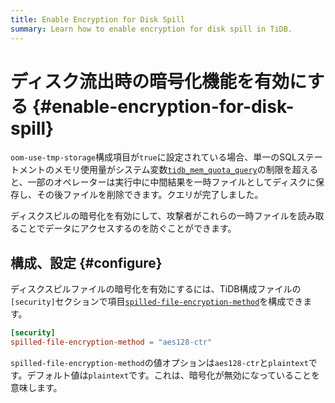 ```yaml
---
title: Enable Encryption for Disk Spill
summary: Learn how to enable encryption for disk spill in TiDB.
---
```


# ディスク流出時の暗号化機能を有効にする {#enable-encryption-for-disk-spill}

`oom-use-tmp-storage`構成項目が`true`に設定されている場合、単一のSQLステートメントのメモリ使用量がシステム変数[`tidb_mem_quota_query`](/system-variables.md#tidb_mem_quota_query)の制限を超えると、一部のオペレーターは実行中に中間結果を一時ファイルとしてディスクに保存し、その後ファイルを削除できます。クエリが完了しました。

ディスクスピルの暗号化を有効にして、攻撃者がこれらの一時ファイルを読み取ることでデータにアクセスするのを防ぐことができます。

## 構成、設定 {#configure}

ディスクスピルファイルの暗号化を有効にするには、TiDB構成ファイルの`[security]`セクションで項目[`spilled-file-encryption-method`](/tidb-configuration-file.md#spilled-file-encryption-method)を構成できます。

```toml
[security]
spilled-file-encryption-method = "aes128-ctr"
```

`spilled-file-encryption-method`の値オプションは`aes128-ctr`と`plaintext`です。デフォルト値は`plaintext`です。これは、暗号化が無効になっていることを意味します。
